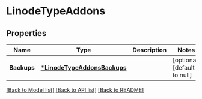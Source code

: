 # LinodeTypeAddons

## Properties
Name | Type | Description | Notes
------------ | ------------- | ------------- | -------------
**Backups** | [***LinodeTypeAddonsBackups**](LinodeType_addons_backups.md) |  | [optional] [default to null]

[[Back to Model list]](../README.md#documentation-for-models) [[Back to API list]](../README.md#documentation-for-api-endpoints) [[Back to README]](../README.md)


